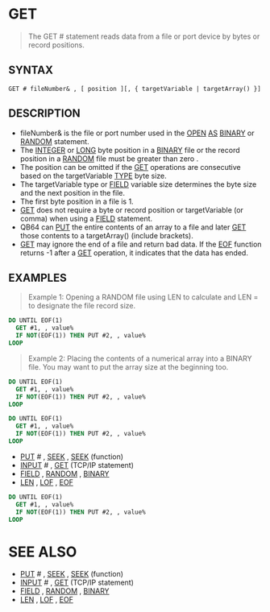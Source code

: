# GET
> The GET # statement reads data from a file or port device by bytes or record positions.

## SYNTAX
`GET # fileNumber& , [ position ][, { targetVariable | targetArray() }]`

## DESCRIPTION
* fileNumber& is the file or port number used in the [OPEN](OPEN.md) [AS](AS.md) [BINARY](BINARY.md) or [RANDOM](RANDOM.md) statement.
* The [INTEGER](INTEGER.md) or [LONG](LONG.md) byte position in a [BINARY](BINARY.md) file or the record position in a [RANDOM](RANDOM.md) file must be greater than zero .
* The position can be omitted if the [GET](GET.md) operations are consecutive based on the targetVariable [TYPE](TYPE.md) byte size.
* The targetVariable type or [FIELD](FIELD.md) variable size determines the byte size and the next position in the file.
* The first byte position in a file is 1.
* [GET](GET.md) does not require a byte or record position or targetVariable (or comma) when using a [FIELD](FIELD.md) statement.
* QB64 can [PUT](PUT.md) the entire contents of an array to a file and later [GET](GET.md) those contents to a targetArray() (include brackets).
* [GET](GET.md) may ignore the end of a file and return bad data. If the [EOF](EOF.md) function returns -1 after a [GET](GET.md) operation, it indicates that the data has ended.


## EXAMPLES
> Example 1: Opening a RANDOM file using LEN to calculate and LEN = to designate the file record size.

```vb
DO UNTIL EOF(1)
  GET #1, , value%
  IF NOT(EOF(1)) THEN PUT #2, , value%
LOOP
```

> Example 2: Placing the contents of a numerical array into a BINARY file. You may want to put the array size at the beginning too.

```vb
DO UNTIL EOF(1)
  GET #1, , value%
  IF NOT(EOF(1)) THEN PUT #2, , value%
LOOP
```


```vb
DO UNTIL EOF(1)
  GET #1, , value%
  IF NOT(EOF(1)) THEN PUT #2, , value%
LOOP
```

* [PUT](PUT.md) # , [SEEK](SEEK.md) , [SEEK](SEEK.md) (function)
* [INPUT](INPUT.md) # , [GET](GET.md) (TCP/IP statement)
* [FIELD](FIELD.md) , [RANDOM](RANDOM.md) , [BINARY](BINARY.md)
* [LEN](LEN.md) , [LOF](LOF.md) , [EOF](EOF.md)

```vb
DO UNTIL EOF(1)
  GET #1, , value%
  IF NOT(EOF(1)) THEN PUT #2, , value%
LOOP
```



# SEE ALSO
* [PUT](PUT.md) # , [SEEK](SEEK.md) , [SEEK](SEEK.md) (function)
* [INPUT](INPUT.md) # , [GET](GET.md) (TCP/IP statement)
* [FIELD](FIELD.md) , [RANDOM](RANDOM.md) , [BINARY](BINARY.md)
* [LEN](LEN.md) , [LOF](LOF.md) , [EOF](EOF.md)

